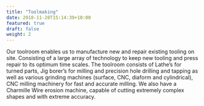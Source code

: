 ```yaml
---
title: "Toolmaking"
date: 2018-11-28T15:14:39+10:00
featured: true
draft: false
weight: 2
---
```


Our toolroom enables us to manufacture new and repair existing tooling on site. Consisting of a large array of technology to keep new tooling and press repair to its optimum time scales. The toolroom consists of Lathe’s for turned parts, Jig borer’s for milling and precision hole drilling and tapping as well as various grinding machines (surface, CNC, diaform and cylindrical), CNC milling machinery for fast and accurate milling. We also have a Charmille Wire erosion machine, capable of cutting extremely complex shapes and with extreme accuracy.
